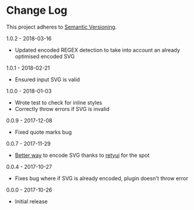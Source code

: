 # Change Log
This project adheres to [Semantic Versioning](http://semver.org/).

1.0.2 - 2018-03-16

* Updated encoded REGEX detection to take into account an already optimised encoded SVG

1.0.1 - 2018-02-21

* Ensured input SVG is valid

1.0.0 - 2018-01-03

* Wrote test to check for inline styles
* Correctly throw errors if SVG is invalid

0.0.9 - 2017-12-08

* Fixed quote marks bug

0.0.7 - 2017-11-29

* [Better way](https://codepen.io/tigt/post/optimizing-svgs-in-data-uris) to encode SVG thanks to [retyui](https://github.com/retyui) for the spot

0.0.4 - 2017-10-27

* Fixes bug where if SVG is already encoded, plugin doesn't throw error

0.0.0 - 2017-10-26

* Initial release
